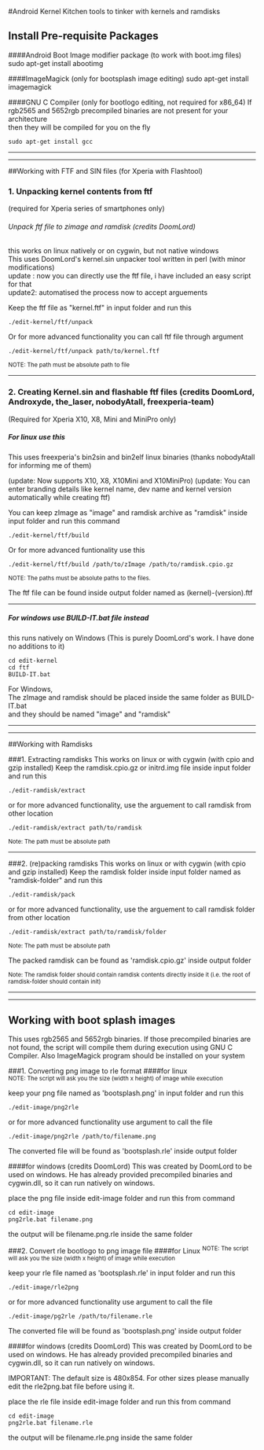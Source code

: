 #Android Kernel Kitchen
tools to tinker with kernels and ramdisks 


## Install Pre-requisite Packages

####Android Boot Image modifier package (to work with boot.img files)
	sudo apt-get install abootimg   

####ImageMagick (only for bootsplash image editing)
	sudo apt-get install imagemagick   

####GNU C Compiler (only for bootlogo editing, not required for x86_64)
If rgb2565 and 5652rgb precompiled binaries are not present for your architecture   
then they will be compiled for you on the fly   

	sudo apt-get install gcc


**********
__________
##Working with FTF and SIN files (for Xperia with Flashtool)   

### 1. Unpacking kernel contents from ftf 
(required for Xperia series of smartphones only)

######   Unpack ftf  file to zimage and ramdisk (credits DoomLord) 
   this works on linux natively or on cygwin, but not native windows   
   This uses DoomLord's kernel.sin unpacker tool written in perl (with minor modifications)   
   update : now you can directly use the ftf file, i have included an easy script for that   
   update2: automatised the process now to accept arguements   
   

Keep the ftf file as "kernel.ftf" in input folder and run this  

	./edit-kernel/ftf/unpack   

Or for more advanced functionality you can call ftf file through argument   

	./edit-kernel/ftf/unpack path/to/kernel.ftf   
<sub>NOTE: The path must be absolute path to file</sub>   
	

***********
### 2. Creating Kernel.sin and flashable ftf files (credits DoomLord, Androxyde, the_laser, nobodyAtall, freexperia-team)
(Required for Xperia X10, X8,  Mini and MiniPro only)   

#####   For linux use this
This uses freexperia's bin2sin and bin2elf linux binaries (thanks nobodyAtall for informing me of them)   

(update: Now supports X10, X8, X10Mini and X10MiniPro)
(update: You can enter branding details like kernel name, dev name and kernel version automatically while creating ftf)

You can keep zImage as "image" and ramdisk archive as "ramdisk" inside input
folder and run this command

	./edit-kernel/ftf/build
	
Or for more advanced funtionality use this

	./edit-kernel/ftf/build /path/to/zImage /path/to/ramdisk.cpio.gz
	
<sub>NOTE: The paths must be absolute paths to the files.</sub>   

The ftf file can be found inside output folder named as (kernel)-(version).ftf
_ _ _
#####  For windows use BUILD-IT.bat file instead
this runs natively on Windows
(This is purely DoomLord's work. I have done no additions to it)

	cd edit-kernel
	cd ftf
	BUILD-IT.bat
	
For Windows,  
The zImage and ramdisk should be placed inside the same folder as BUILD-IT.bat   
and they should be named "image" and "ramdisk"

***************
_______________
##Working with Ramdisks

###1. Extracting ramdisks
This works on linux or with cygwin (with cpio and gzip installed)
Keep the ramdisk.cpio.gz or initrd.img file inside input folder and run this  

	./edit-ramdisk/extract

or for more advanced functionality, use the arguement to call ramdisk from other location   

	./edit-ramdisk/extract path/to/ramdisk   
<sub>Note: The path must be absolute path</sub>

_ _ _
###2. (re)packing ramdisks
This works on linux or with cygwin (with cpio and gzip installed)
Keep the ramdisk folder inside input folder named as "ramdisk-folder" and run this  

	./edit-ramdisk/pack

or for more advanced functionality, use the arguement to call ramdisk folder from other location   

	./edit-ramdisk/extract path/to/ramdisk/folder
<sub>Note: The path must be absolute path</sub>   

The packed ramdisk can be found as 'ramdisk.cpio.gz' inside output folder

<sub>Note: The ramdisk folder should contain ramdisk contents directly inside it (i.e. the root of ramdisk-folder should contain init)</sub>

***********************
______________________
## Working with boot splash images
This uses rgb2565 and 5652rgb binaries. If those precompiled binaries are not found, the script will compile them during execution using GNU C Compiler.
Also ImageMagick program should be installed on your system

###1. Converting png image to rle format
####for linux   
<sup>NOTE: The script will ask you the size (width x height) of image while execution</sup>   

keep your png file named as 'bootsplash.png' in input folder and run this   

	./edit-image/png2rle

or for more advanced functionality use argument to call the file   

	./edit-image/png2rle /path/to/filename.png   

The converted file will be found as 'bootsplash.rle' inside output folder

####for windows (credits DoomLord)
This was created by DoomLord to be used on windows. He has already provided precompiled binaries and cygwin.dll, so it can run natively on windows.

place the png file inside edit-image folder and run this from command   

	cd edit-image
	png2rle.bat filename.png   

the output will be filename.png.rle inside the same folder   

###2. Convert rle bootlogo to png image file
####for Linux
<sup>NOTE: The script will ask you the size (width x height) of image while execution</sup>   

keep your rle file named as 'bootsplash.rle' in input folder and run this   

	./edit-image/rle2png

or for more advanced functionality use argument to call the file   

	./edit-image/pg2rle /path/to/filename.rle   

The converted file will be found as 'bootsplash.png' inside output folder

####for windows (credits DoomLord)
This was created by DoomLord to be used on windows. He has already provided precompiled binaries and cygwin.dll, so it can run natively on windows.

IMPORTANT: The default size is 480x854. For other sizes please manually edit the rle2png.bat file before using it.

place the rle file inside edit-image folder and run this from command   

	cd edit-image
	png2rle.bat filename.rle   

the output will be filename.rle.png inside the same folder   


